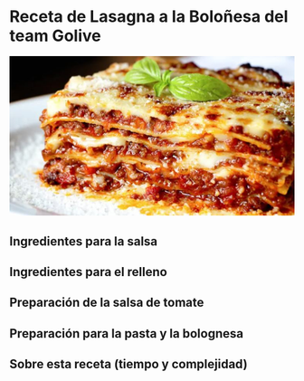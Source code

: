 # Receta de Lasagna a la Boloñesa del team Golive
![Imagen de lasagna](https://github.com/FernandoLiverpool/Golive/blob/main/Lasagna.JPG)
## Ingredientes para la salsa
## Ingredientes para el relleno
## Preparación de la salsa de tomate
## Preparación para la pasta y la bolognesa
## Sobre esta receta (tiempo y complejidad)
